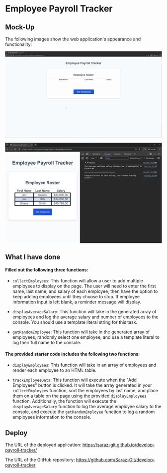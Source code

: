 # Employee Payroll Tracker

## Mock-Up

The following images show the web application's appearance and functionality:

![Animation shows input of employees to an employee payroll tracker.](./assets/images/03-javascript-homework-demo.gif)

![Shows employee information in the console of an employee payroll tracker.](./assets/images/03-javascript-homework-console-demo.png)

## What I have done
#### Filled out the following three functions:

* `collectEmployees`: This function will allow a user to add multiple employees to display on the page.  The user will need to enter the first name, last name, and salary of each employee, then have the option to keep adding employees until they choose to stop. 
If employee information input is left blank, a reminder message will display.

* `displayAverageSalary`: This function will take in the generated array of employees and log the average salary and number of employees to the console.  You should use a template literal string for this task.

* `getRandomEmployee`: This function will take in the generated array of employees, randomly select one employee, and use a template literal to log their full name to the console.  


#### The provided starter code includes the following two functions:

* `displayEmployees`: This function will take in an array of employees and render each employee to an HTML table.

* `trackEmployeeData`: This function will execute when the "Add Employees" button is clicked. It will take the array generated in your `collectEmployees` function, sort the employees by last name, and place them on a table on the page using the provided `displayEmployees` function.  Additionally, the function will execute the `displayAverageSalary` function to log the average employee salary to the console, and execute the `getRandomEmployee` function to log a random employees information to the console.

## Deploy
The URL of the deployed application: https://saraz-git.github.io/develop-payroll-tracker/

The URL of the GitHub repository: https://github.com/Saraz-Git/develop-payroll-tracker